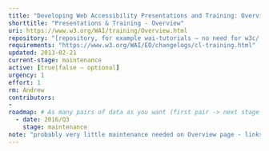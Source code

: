 ```yaml
---
title: "Developing Web Accessibility Presentations and Training: Overview"
shorttitle: "Presentations & Training - Overview"
uri: https://www.w3.org/WAI/training/Overview.html
repository: "[repository, for example wai-tutorials – no need for w3c/ or GitHub URL – optional]"
requirements: "https://www.w3.org/WAI/EO/changelogs/cl-training.html"
updated: 2013-02-21
current-stage: maintenance
active: [true|false – optional]
urgency: 1
effort: 1
rm: Andrew
contributors:
- 
roadmap: # As many pairs of data as you want (first pair -> next stage in the tool)
  - date: 2016/Q3
    stage: maintenance
note: "probably very little maintenance needed on Overview page - links/redirects need checking"
---
```

